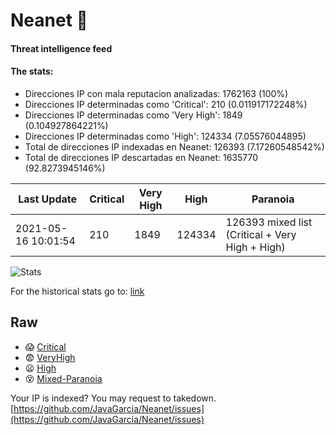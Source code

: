 # Neanet :hocho:
#### Threat intelligence feed
#### The stats:

- Direcciones IP con mala reputacion analizadas: 1762163 (100%)
- Direcciones IP determinadas como 'Critical':  210 (0.011917172248%)
- Direcciones IP determinadas como 'Very High':  1849 (0.104927864221%)
- Direcciones IP determinadas como 'High':  124334 (7.05576044895)
- Total de direcciones IP indexadas en Neanet:  126393 (7.17260548542%)
- Total de direcciones IP descartadas en Neanet:  1635770 (92.8273945146%)

| Last Update | Critical | Very High | High | Paranoia |
| --- | --- | --- | --- | --- |
| 2021-05-16 10:01:54 | 210 | 1849 | 124334 | 126393 mixed list (Critical + Very High + High)|

![Stats](https://docs.google.com/spreadsheets/d/e/2PACX-1vSnaNMIXVabIpDJjufMlzH7poXnshF3mgd8Is1g9ytUEzVsP5my4Trn8f-xkoLLQ38xpL3HtmUexLo6/pubchart?oid=501124687&format=image)

For the historical stats go to: [link](/stats.csv)
## Raw
- :scream: [Critical](https://raw.githubusercontent.com/JavaGarcia/Neanet/master/blacklists/neanet_critical.txt)
- :fearful: [VeryHigh](https://raw.githubusercontent.com/JavaGarcia/Neanet/master/blacklists/neanet_veryHigh.txtt)
- :frowning: [High](https://raw.githubusercontent.com/JavaGarcia/Neanet/master/blacklists/neanet_high.txt)
- :dizzy_face: [Mixed-Paranoia](https://raw.githubusercontent.com/JavaGarcia/Neanet/master/blacklists/neanet_all.txt)


Your IP is indexed? You may request to takedown. [https://github.com/JavaGarcia/Neanet/issues](https://github.com/JavaGarcia/Neanet/issues)



































































































































































































































































































































































































































































































































































































































































































































































































































































































































































































































































































































































































































































































































































































































































































































































































































































































































































































































































































































































































































































































































































































































































































































































































































































































































































































































































































































































































































































































































































































































































































































































































































































































































































































































































































































































































































































































































































































































































































































































































































































































































































































































































































































































































































































































































































































































































































































































































































































































































































































































































































































































































































































































































































































































































































































































































































































































































































































































































































































































































































































































































































































































































































































































































































































































































































































